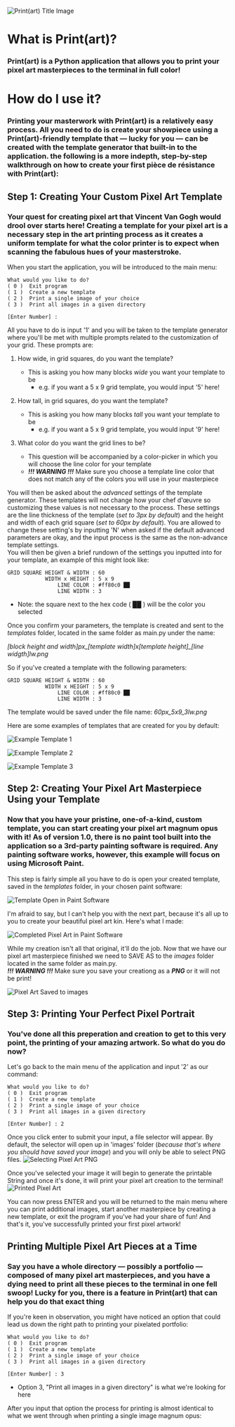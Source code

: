 ![Print(art) Title Image](images/print_art.png)

# What is Print(art)?
### Print(art) is a Python application that allows you to print your pixel art masterpieces to the terminal in full color!  

# How do I use it?
### Printing your masterwork with Print(art) is a relatively easy process. All you need to do is create your showpiece using a Print(art)-friendly template that — lucky for you — can be created with the template generator that built-in to the application. the following is a more indepth, step-by-step walkthrough on how to create your first pièce de résistance with Print(art):  

## Step 1: Creating Your Custom Pixel Art Template
### Your quest for creating pixel art that Vincent Van Gogh would drool over starts here! Creating a template for your pixel art is a necessary step in the art printing process as it creates a uniform template for what the color printer is to expect when scanning the fabulous hues of your masterstroke.  
  
When you start the application, you will be introduced to the main menu:
```
What would you like to do?
( 0 )  Exit program
( 1 )  Create a new template
( 2 )  Print a single image of your choice
( 3 )  Print all images in a given directory

[Enter Number] : 
```  

All you have to do is input '1' and you will be taken to the template generator where you'll be met with multiple prompts related to the customization of your grid. These prompts are:

1. How wide, in grid squares, do you want the template?
    * This is asking you how many blocks *wide* you want your template to be
        * e.g. if you want a 5 x 9 grid template, you would input '5' here!
          
2. How tall, in grid squares, do you want the template?
    * This is asking you how many blocks *tall* you want your template to be
        * e.g. if you want a 5 x 9 grid template, you would input '9' here!
          
3. What color do you want the grid lines to be?
    * This question will be accompanied by a color-picker in which you will choose the line color for your template
    * ***!!! WARNING !!!*** Make sure you choose a template line color that does not match any of the colors you will use in your masterpiece

You will then be asked about the *advanced* settings of the template generator. These templates will not change how your chef d'œuvre so customizing these values is not necessary to the process. These settings are the line thickness of the template (*set to 3px by default*) and the height and width of each grid square (*set to 60px by default*). You are allowed to change these setting's by inputting 'N' when asked if the default advanced parameters are okay, and the input process is the same as the non-advance template settings.    
You will then be given a brief rundown of the settings you inputted into for your template, an example of this might look like:
```
GRID SQUARE HEIGHT & WIDTH : 60
            WIDTH x HEIGHT : 5 x 9
                LINE COLOR : #ff80c0 ██
                LINE WIDTH : 3
```
* Note: the square next to the hex code ( ██ ) will be the color you selected
  
Once you confirm your parameters, the template is created and sent to the *templates* folder, located in the same folder as main.py under the name:  
  
*[block height and width]px_[template width]x[template height]_[line widgth]lw.png*   
  
So if you've created a template with the following parameters:  
```
GRID SQUARE HEIGHT & WIDTH : 60
            WIDTH x HEIGHT : 5 x 9
                LINE COLOR : #ff80c0 ██
                LINE WIDTH : 3
```
The template would be saved under the file name: *60px_5x9_3lw.png*

Here are some examples of templates that are created for you by default:  

![Example Template 1](templates/60px_10x10_3lw.png)

![Example Template 2](templates/20px_5x8_7lw.png)

![Example Template 3](templates/5px_10x5_1lw.png)

## Step 2: Creating Your Pixel Art Masterpiece Using your Template
### Now that you have your pristine, one-of-a-kind, custom template, you can start creating your pixel art magnum opus with it! As of version 1.0, there is no paint tool built into the application so a 3rd-party painting software is required. Any painting software works, however, this example will focus on using Microsoft Paint.  

This step is fairly simple all you have to do is open your created template, saved in the *templates* folder, in your chosen paint software:  
  
![Template Open in Paint Software](readme_graphics/template_in_paint.png)  

I'm afraid to say, but I can't help you with the next part, because it's all up to you to create your beautiful pixel art kin. Here's what I made:

![Completed Pixel Art in Paint Software](readme_graphics/steven.png)

While my creation isn't all that original, it'll do the job. Now that we have our pixel art masterpiece finished we need to SAVE AS to the *images* folder located in the same folder as main.py.  
***!!! WARNING !!!*** Make sure you save your creationg as a ***PNG*** or it will not be print!  

![Pixel Art Saved to images](readme_graphics/saved_to_images.png)

## Step 3: Printing Your Perfect Pixel Portrait
### You've done all this preperation and creation to get to this very point, the printing of your amazing artwork. So what do you do now?  

Let's go back to the main menu of the application and input '2' as our command:
```
What would you like to do?
( 0 )  Exit program
( 1 )  Create a new template
( 2 )  Print a single image of your choice
( 3 )  Print all images in a given directory

[Enter Number] : 2
```

Once you click enter to submit your input, a file selector will appear. By default, the selector will open up in 'images' folder (*because that's where you should have saved your image*) and you will only be able to select PNG files.
![Selecting Pixel Art PNG](readme_graphics/select_art.png)
  
Once you've selected your image it will begin to generate the printable String and once it's done, it will print your pixel art creation to the terminal!
![Printed Pixel Art](readme_graphics/printed_art.png)  

You can now press ENTER and you will be returned to the main menu where you can print additional images, start another masterpiece by creating a new template, or exit the program if you've had your share of fun! And that's it, you've successfully printed your first pixel artwork!  
  
## Printing Multiple Pixel Art Pieces at a Time
### Say you have a whole directory — possibly a portfolio — composed of many pixel art masterpieces, and you have a dying need to print all these pieces to the terminal in one fell swoop! Lucky for you, there is a feature in Print(art) that can help you do that exact thing  

If you're keen in observation, you might have noticed an option that could lead us down the right path to printing your pixelated portfolio:
```
What would you like to do?
( 0 )  Exit program
( 1 )  Create a new template
( 2 )  Print a single image of your choice
( 3 )  Print all images in a given directory

[Enter Number] : 3
```
* Option 3, "Print all images in a given directory" is what we're looking for here

After you input that option the process for printing is almost identical to what we went through when printing a single image magnum opus:  

